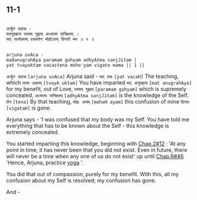 ## 11-1


```shloka-sa

अर्जुन उवाच -
मदनुग्रहाय परमम् गुह्यम् अध्यात्म सन्ज्ञितम् ।
यत् त्वयोक्तम् वचस्तेन मोहोऽयम् विगतो मम ॥ १ ॥

```
```shloka-sa-hk

arjuna uvAca -
madanugrahAya paramam guhyam adhyAtma sanjJitam |
yat tvayoktam vacastena moho'yam vigato mama || 1 ||

```
`अर्जुन उवाच` `[arjuna uvAca]` Arjuna said - `यत् वचः` `[yat vacaH]` The teaching, which `त्वया उक्तम्` `[tvayA uktam]` You have imparted `मत् अनुग्रहाय` `[mat anugrahAya]` for my benefit, out of Love, `परमम् गुह्यम्` `[paramam guhyam]` which is supremely concealed, `अध्यात्म सन्ज्ञितम्` `[adhyAtma sanjJitam]` is the knowledge of the Self. `तेन` `[tena]` By that teaching, `मोहः अयम्` `[mohaH ayam]` this confusion of mine `विगतः` `[vigataH]` is gone.

Arjuna says - 'I was confused that my body was my Self. You have told me everything that has to be known about the Self - this knowledge is extremely concealed. 

You started imparting this knowledge, beginning with 
[Chap.2#12](_12)
: 'At any point in time, it has never been that you did not exist. Even in future, there will never be a time when any one of us do not exist' up until 
[Chap.6#46](_46)
 'Hence, Arjuna, practice 
[yoga](yoga_state_of_being)
'.

You did that out of compassion, purely for my benefit. With this, all my confusion about my Self is resolved; my confusion has gone.

And -


